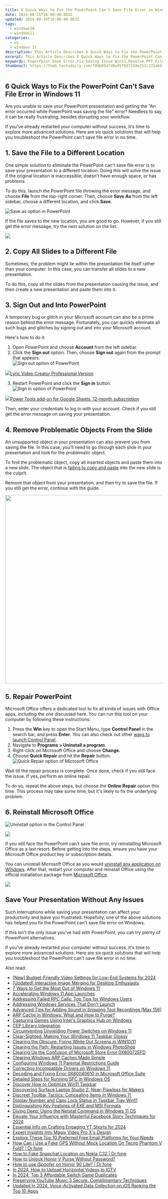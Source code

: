 ```yaml
---
title: 6 Quick Ways to Fix the PowerPoint Can't Save File Error in Windows 11
date: 2024-08-15T16:00:48.863Z
updated: 2024-08-16T16:00:48.863Z
tags:
  - windows10
  - windows11
categories:
  - os
  - windows 11
description: This Article Describes 6 Quick Ways to Fix the PowerPoint Can't Save File Error in Windows 11
excerpt: This Article Describes 6 Quick Ways to Fix the PowerPoint Can't Save File Error in Windows 11
keywords: PowerPoint Save Error,Fix Saving Issue Win11,Resolve PPT File Saves,Overcome PPT Saving Fails,Stop PPT Save Errors Win,Correct PPT Save Failures,Eliminate PowerPoint Saves
thumbnail: https://thmb.techidaily.com/f99b0547d8a95f637159e251c131a6578ae71b255445af767dc74d5fd38281e0.jpg
---
```


## 6 Quick Ways to Fix the PowerPoint Can't Save File Error in Windows 11

 Are you unable to save your PowerPoint presentation and getting the "An error occurred while PowerPoint was saving the file" error? Needless to say, it can be really frustrating, besides disrupting your workflow.

 If you've already restarted your computer without success, it's time to explore more advanced solutions. Here are six quick solutions that will help you troubleshoot the PowerPoint can't save file error in no time.

## 1\. Save the File to a Different Location

 One simple solution to eliminate the PowerPoint can't save file error is to save your presentation to a different location. Doing this will solve the issue if the original location is inaccessible, doesn't have enough space, or has problems.

 To do this, launch the PowerPoint file throwing the error message, and choose **File** from the top-right corner. Then, choose **Save As** from the left sidebar, choose a different location, and click **Save**.

![Save as option in PowerPoint](https://static1.makeuseofimages.com/wordpress/wp-content/uploads/2023/08/save-as-option.jpg)

 If the file saves to the new location, you are good to go. However, if you still get the error message, try the next solution on the list.

<!-- affiliate ads begin -->
<a href="https://store.iobit.com/order/checkout.php?PRODS=1468905&QTY=1&AFFILIATE=108875&CART=1"><img src="https://secure.avangate.com/images/merchant/184260348236f9554fe9375772ff966e/ascscan_728x90.png" border="0"></a>
<!-- affiliate ads end -->
## 2\. Copy All Slides to a Different File

 Sometimes, the problem might lie within the presentation file itself rather than your computer. In this case, you can transfer all slides to a new presentation.

 To do this, copy all the slides from the presentation causing the issue, and then create a new presentation and paste them into it.

## 3\. Sign Out and Into PowerPoint

 A temporary bug or glitch in your Microsoft account can also be a prime reason behind the error message. Fortunately, you can quickly eliminate all such bugs and glitches by signing out and into your Microsoft account.

 Here's how to do it:

1. Open PowerPoint and choose **Account** from the left sidebar.
2. Click the **Sign out** option. Then, choose **Sign out** again from the prompt that appears.  
![Sign out option of PowerPoint](https://static1.makeuseofimages.com/wordpress/wp-content/uploads/2023/08/sign-out-option.jpg)
<!-- affiliate ads begin -->
<a href="https://secure.2checkout.com/order/checkout.php?PRODS=11224199&QTY=1&AFFILIATE=108875&CART=1"><img src="https://secure.avangate.com/images/merchant/e09fdffe648a30658a9657bbed7b2388/products/copy_boxshot_lyricvideo.png" border="0">Lyric Video Creator Professional Version</a>
<!-- affiliate ads end -->
3. Restart PowerPoint and click the **Sign in** button.  
![Sign in option of PowerPoint](https://static1.makeuseofimages.com/wordpress/wp-content/uploads/2023/08/sign-in-option.jpg)
<!-- affiliate ads begin -->
<a href="https://secure.2checkout.com/order/checkout.php?PRODS=4721564&QTY=1&AFFILIATE=108875&CART=1"><img src="https://secure.avangate.com/images/merchant/c14a8df1e1b4d5297e9cb30cb34d5a00/products/copy_power-tools-48.png" border="0">Power Tools add-on for Google Sheets, 12-month subscription</a>
<!-- affiliate ads end -->

 Then, enter your credentials to log in with your account. Check if you still get the error message on saving your presentation.

## 4\. Remove Problematic Objects From the Slide

 An unsupported object in your presentation can also prevent you from saving the file. In this case, you'll need to go through each slide in your presentation and look for the problematic object.

 To find the problematic object, copy all inserted objects and paste them into a new slide. The object that is [failing to copy and paste](https://www.makeuseof.com/windows-11-copy-paste-not-working/) into the new slide is the culprit.

 Remove that object from your presentation, and then try to save the file. If you still get the error, continue with the guide.

<!-- affiliate ads begin -->
<a href="https://appsumo.8odi.net/c/5597632/2087394/7443" target="_top" id="2087394"><img src="//a.impactradius-go.com/display-ad/7443-2087394" border="0" alt="" width="1200" height="600"/></a><img height="0" width="0" src="https://appsumo.8odi.net/i/5597632/2087394/7443" style="position:absolute;visibility:hidden;" border="0" />
<!-- affiliate ads end -->
## 5\. Repair PowerPoint

 Microsoft Office offers a dedicated tool to fix all kinds of issues with Office apps, including the one discussed here. You can run this tool on your computer by following these instructions:

1. Press the **Win** key to open the Start Menu, type **Control Panel** in the search bar, and press **Enter**. You can also check out other [ways to launch Control Panel](https://www.makeuseof.com/windows-open-control-panel/).
2. Navigate to **Programs > Uninstall a program**.
3. Right-click on Microsoft Office and choose **Change.**
4. Choose **Quick Repair** and hit the **Repair** button.  
![Quick Repair option of Microsoft Office](https://static1.makeuseofimages.com/wordpress/wp-content/uploads/2023/08/quick-repair-option.jpg)

 Wait till the repair process is complete. Once done, check if you still face the issue. If yes, perform an online repair.

 To do so, repeat the above steps, but choose the **Online Repair** option this time. This process may take some time, but it's likely to fix the underlying problem.

## 6\. Reinstall Microsoft Office

![Uninstall option in the Control Panel](https://static1.makeuseofimages.com/wordpress/wp-content/uploads/2023/08/uninstall-option-1.jpg)
<!-- affiliate ads begin -->
<a href="https://store.movavi.com/affiliate.php?ACCOUNT=MOVAVI&AFFILIATE=108875&PATH=https%3A%2F%2Fwww.movavi.com%3FAFFILIATE%3D108875%26RESOURCE%3DMovavi%2BVideo%2BConverter%2BBox"><img src="https://mcusercontent.com/0885a03ded3d480dca9287f12/images/8020c1dc-518e-3bdf-6e7b-e6d1bdf1597b.jpg" border="0"></a>
<!-- affiliate ads end -->

 If you still face the PowerPoint can't save file error, try reinstalling Microsoft Office as a last resort. Before getting into the steps, ensure you have your Microsoft Office product key or subscription details.

 You can uninstall Microsoft Office as you would [uninstall any application on Windows](https://www.makeuseof.com/windows-11-different-ways-to-uninstall-software/). After that, restart your computer and reinstall Office using the official installation package from [Microsoft Office](https://www.office.com/).

<!-- affiliate ads begin -->
<a href="https://store.bitdefender.com/affiliate.php?ACCOUNT=BITLATIN&AFFILIATE=108875&PATH=http%3A%2F%2Fwww.bitdefender.com%2Fbusiness%3FAFFILIATE%3D108875%26RESOURCE%3D30%2525%2BOff%2Ball%2BGravityZone%2BProducts"><img src="https://www.bitdefender.com/content/dam/bitdefender/business/campaign/1200X628.png" border="0"></a>
<!-- affiliate ads end -->
## Save Your Presentation Without Any Issues

 Such interruptions while saving your presentation can affect your productivity and leave you frustrated. Hopefully, one of the above solutions has helped you fix the PowerPoint can't save file error on Windows.

 If this isn't the only issue you've had with PowerPoint, you can try plenty of PowerPoint alternatives.

 If you've already restarted your computer without success, it's time to explore more advanced solutions. Here are six quick solutions that will help you troubleshoot the PowerPoint can't save file error in no time.



<ins class="adsbygoogle"
      style="display:block"
      data-ad-client="ca-pub-7571918770474297"
      data-ad-slot="8358498916"
      data-ad-format="auto"
      data-full-width-responsive="true"></ins>


<span class="atpl-alsoreadstyle">Also read:</span>
<div><ul>
<li><a href="https://visual-screen-recording.techidaily.com/new-budget-friendly-video-settings-for-low-end-systems-for-2024/"><u>[New] Budget-Friendly Video Settings for Low-End Systems for 2024</u></a></li>
<li><a href="https://extra-approaches.techidaily.com/updated-interactive-image-merging-for-desktop-enthusiasts/"><u>[Updated] Interactive Image Merging for Desktop Enthusiasts</u></a></li>
<li><a href="https://windows11.techidaily.com/7-ways-to-get-the-most-out-of-windows-11/"><u>7 Ways to Get the Most Out of Windows 11</u></a></li>
<li><a href="https://windows11.techidaily.com/accelerating-windows-11-app-launches/"><u>Accelerating Windows 11 App Launches</u></a></li>
<li><a href="https://windows11.techidaily.com/addressing-failed-rpc-calls-top-tips-for-windows-users/"><u>Addressing Failed RPC Calls: Top Tips for Windows Users</u></a></li>
<li><a href="https://windows11.techidaily.com/addressing-windows-services-that-dont-launch/"><u>Addressing Windows Services That Don't Launch</u></a></li>
<li><a href="https://windows11.techidaily.com/advanced-tips-for-adding-sound-in-snipping-tool-recordings-max-156/"><u>Advanced Tips for Adding Sound in Snipping Tool Recordings (Max 156)</u></a></li>
<li><a href="https://windows11.techidaily.com/arp-cache-in-windows-what-and-how-to-purge/"><u>ARP Cache in Windows: What and How to Purge?</u></a></li>
<li><a href="https://windows11.techidaily.com/capturing-games-using-intels-graphics-hub-on-windows/"><u>Capturing Games Using Intel's Graphics Hub on Windows</u></a></li>
<li><a href="https://windows11.techidaily.com/cep-library-integration/"><u>CEP Library Integration</u></a></li>
<li><a href="https://windows11.techidaily.com/circumventing-unyielding-power-switches-on-windows-11/"><u>Circumventing Unyielding Power Switches on Windows 11</u></a></li>
<li><a href="https://windows11.techidaily.com/clear-sighted-making-your-windows-11-taskbar-glossy/"><u>Clear-Sighted: Making Your Windows 11 Taskbar Glossy</u></a></li>
<li><a href="https://windows11.techidaily.com/clearing-the-obscure-fixing-white-out-screens-in-win1011/"><u>Clearing the Obscure: Fixing White Out Screens in WIN10/11</u></a></li>
<li><a href="https://windows11.techidaily.com/clearing-the-path-restarting-issues-in-windows-photoshop/"><u>Clearing the Path: Restarting Issues in Windows PhotoShop</u></a></li>
<li><a href="https://windows11.techidaily.com/clearing-up-the-confusion-of-microsoft-store-error-0x80072efd/"><u>Clearing Up the Confusion of Microsoft Store Error 0X80072EFD</u></a></li>
<li><a href="https://windows11.techidaily.com/clearing-windows-arp-caches-made-simple/"><u>Clearing Windows ARP Caches Made Simple</u></a></li>
<li><a href="https://windows11.techidaily.com/configuring-windows-11-parental-restrictions-guide/"><u>Configuring Windows 11 Parental Restrictions Guide</u></a></li>
<li><a href="https://windows11.techidaily.com/correcting-incompatible-drivers-on-windows-11/"><u>Correcting Incompatible Drivers on Windows 11</u></a></li>
<li><a href="https://windows11.techidaily.com/decoding-and-fixing-error-0x80040610-in-microsoft-office-suite/"><u>Decoding and Fixing Error 0X80040610 in Microsoft Office Suite</u></a></li>
<li><a href="https://windows11.techidaily.com/detailed-steps-for-running-sfc-in-windows-os/"><u>Detailed Steps for Running SFC in Windows OS</u></a></li>
<li><a href="https://windows11.techidaily.com/discover-how-to-optimize-win11-taskbar/"><u>Discover How to Optimize Win11 Taskbar</u></a></li>
<li><a href="https://windows11.techidaily.com/discovering-surface-laptop-studio-2-near-flawless-for-makers/"><u>Discovering Surface Laptop Studio 2: Near-Flawless for Makers</u></a></li>
<li><a href="https://windows11.techidaily.com/discreet-toolbar-tactics-concealing-items-in-windows-11/"><u>Discreet Toolbar Tactics: Concealing Items in Windows 11</u></a></li>
<li><a href="https://windows11.techidaily.com/display-number-and-caps-lock-status-in-taskbar-tray-win11/"><u>Display Number and Caps Lock Status in Taskbar Tray Win11</u></a></li>
<li><a href="https://windows11.techidaily.com/distinguishing-key-features-of-exe-and-msi-formats/"><u>Distinguishing Key Features of EXE and MSI Formats</u></a></li>
<li><a href="https://windows11.techidaily.com/diving-deep-using-the-netstat-command-in-windows-11-os/"><u>Diving Deep: Using the Netstat Command in Windows 11 OS</u></a></li>
<li><a href="https://facebook-videos.techidaily.com/elevate-your-influence-with-masterful-facebook-story-techniques-for-2024/"><u>Elevate Your Influence with Masterful Facebook Story Techniques for 2024</u></a></li>
<li><a href="https://youtube-video-recordings.techidaily.com/essential-info-on-crafting-engaging-yt-shorts-for-2024/"><u>Essential Info on Crafting Engaging YT Shorts for 2024</u></a></li>
<li><a href="https://extra-hints.techidaily.com/expert-insights-into-magix-video-pro-xs-design/"><u>Expert Insights Into Magix Video Pro X's Design</u></a></li>
<li><a href="https://tech-renaissance.techidaily.com/explore-these-top-10-preferred-free-email-platforms-for-your-needs/"><u>Explore These Top 10 Preferred Free Email Platforms for Your Needs</u></a></li>
<li><a href="https://fake-location.techidaily.com/how-can-i-use-a-fake-gps-without-mock-location-on-tecno-phantom-v-fold-drfone-by-drfone-virtual-android/"><u>How Can I Use a Fake GPS Without Mock Location On Tecno Phantom V Fold? | Dr.fone</u></a></li>
<li><a href="https://location-social.techidaily.com/how-to-fake-snapchat-location-on-nokia-c32-drfone-by-drfone-virtual-android/"><u>How to Fake Snapchat Location on Nokia C32 | Dr.fone</u></a></li>
<li><a href="https://review-topics.techidaily.com/how-to-unlock-honor-v-purse-without-password-by-drfone-android-unlock-android-unlock/"><u>How to Unlock Honor V Purse Without Password?</u></a></li>
<li><a href="https://pokemon-go-android.techidaily.com/how-to-use-ispoofer-on-honor-90-lite-drfone-by-drfone-virtual-android/"><u>How to use iSpoofer on Honor 90 Lite? | Dr.fone</u></a></li>
<li><a href="https://instagram-video-files.techidaily.com/in-2024-how-to-upload-horizontal-videos-to-igtv/"><u>In 2024, How to Upload Horizontal Videos to IGTV</u></a></li>
<li><a href="https://screen-video-capture.techidaily.com/in-2024-top-3-affordable-switch-game-duplicates/"><u>In 2024, Top 3 Affordable Switch Game Duplicates</u></a></li>
<li><a href="https://youtube-videos.techidaily.com/preserving-youtube-music-3-secure-complimentary-techniques/"><u>Preserving YouTube Music  3 Secure, Complimentary Techniques</u></a></li>
<li><a href="https://voice-adjusting.techidaily.com/updated-in-2024-voice-activated-data-collection-on-ios-ranking-the-top-10-apps/"><u>Updated In 2024, Voice-Activated Data Collection on iOS Ranking the Top 10 Apps</u></a></li>
</ul></div>
